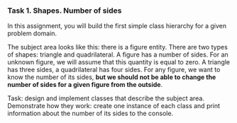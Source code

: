 ### Task 1. Shapes. Number of sides
In this assignment, you will build the first simple class hierarchy for a given problem domain.

The subject area looks like this: there is a figure entity. There are two types of shapes: triangle and quadrilateral. A figure has a number of sides. For an unknown figure, we will assume that this quantity is equal to zero. A triangle has three sides, a quadrilateral has four sides. For any figure, we want to know the number of its sides, **but we should not be able to change the number of sides for a given figure from the outside**.

Task: design and implement classes that describe the subject area. Demonstrate how they work: create one instance of each class and print information about the number of its sides to the console.
